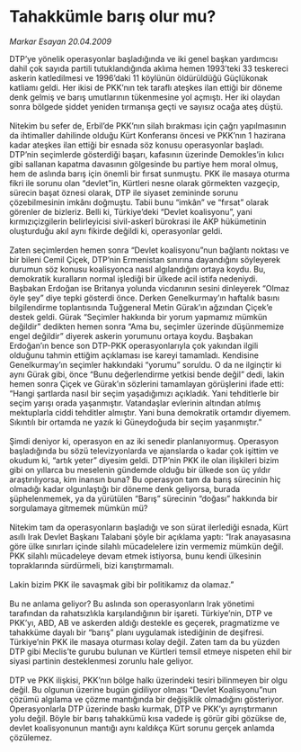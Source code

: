# Tahakkümle barış olur mu?

*Markar Esayan 20.04.2009*

<div class="taraf_structure_2col_1zq">
<div class="margen_n">



 <p>DTP’ye yönelik operasyonlar başladığında ve iki genel başkan yardımcısı dahil çok sayıda partili tutuklandığında aklıma hemen 1993’teki 33 teskereci askerin katledilmesi ve 1996’daki 11 köylünün öldürüldüğü Güçlükonak katliamı geldi. Her ikisi de PKK’nın tek taraflı ateşkes ilan ettiği bir döneme denk gelmiş ve barış umutlarının tükenmesine yol açmıştı. Her iki olaydan sonra bölgede şiddet yeniden tırmanışa geçti ve sayısız ocağa ateş düştü. <br/><br/>Nitekim bu sefer de, Erbil’de PKK’nın silah bırakması için çağrı yapılmasının da ihtimaller dahilinde olduğu Kürt Konferansı öncesi ve PKK’nın 1 hazirana kadar ateşkes ilan ettiği bir esnada söz konusu operasyonlar başladı. DTP’nin seçimlerde gösterdiği başarı, kafasının üzerinde Demokles’in kılıcı gibi sallanan kapatma davasının gölgesinde bu partiye hem moral olmuş, hem de aslında barış için önemli bir fırsat sunmuştu. PKK ile masaya oturma fikri ile sorunu olan “devlet”in, Kürtleri nesne olarak görmekten vazgeçip, sürecin başat öznesi olarak, DTP ile siyaset zemininde sorunu çözebilmesinin imkânı doğmuştu. Tabii bunu “imkân” ve “fırsat” olarak görenler de bizleriz. Belli ki, Türkiye’deki “Devlet koalisyonu”, yani kırmızıçizgilerin belirleyicisi sivil-askerî bürokrasi ile AKP hükümetinin oluşturduğu akıl aynı fikirde değildi ki, operasyonlar geldi. <br/><br/>Zaten seçimlerden hemen sonra “Devlet koalisyonu”nun bağlantı noktası ve bir bileni Cemil Çiçek, DTP’nin Ermenistan sınırına dayandığını söyleyerek durumun söz konusu koalisyonca nasıl algılandığını ortaya koydu. Bu, demokratik kuralların normal işlediği bir ülkede acil istifa nedeniydi. Başbakan Erdoğan ise Britanya yolunda vicdanının sesini dinleyerek “Olmaz öyle şey” diye tepki gösterdi önce. Derken Genelkurmay’ın haftalık basını bilgilendirme toplantısında Tuğgeneral Metin Gürak’ın ağzından Çiçek’e destek geldi. Gürak “Seçimler hakkında bir yorum yapmamız mümkün değildir” dedikten hemen sonra “Ama bu, seçimler üzerinde düşünmemize engel değildir” diyerek askerin yorumunu ortaya koydu. Başbakan Erdoğan’ın bence son DTP-PKK operasyonlarıyla çok yakından ilgili olduğunu tahmin ettiğim açıklaması ise kareyi tamamladı. Kendisine Genelkurmay’ın seçimler hakkındaki “yorumu” soruldu. O da ne ilginçtir ki aynı Gürak gibi, önce “Bunu değerlendirme yetkisi bende değil” dedi, lakin hemen sonra Çiçek ve Gürak’ın sözlerini tamamlayan görüşlerini ifade etti: “Hangi şartlarda nasıl bir seçim yaşadığımızı açıkladık. Yani tehditlerle bir seçim yarışı orada yaşanmıştır. Vatandaşlar evlerinin altından atılmış mektuplarla ciddi tehditler almıştır. Yani buna demokratik ortamdır diyemem. Sıkıntılı bir ortamda ne yazık ki Güneydoğuda bir seçim yaşanmıştır.” <br/><br/>Şimdi deniyor ki, operasyon en az iki senedir planlanıyormuş. Operasyon başladığında bu sözü televizyonlarda ve ajanslarda o kadar çok işittim ve okudum ki, “artık yeter” diyesim geldi. DTP’nin PKK ile olan ilişkileri bizim gibi on yıllarca bu meselenin gündemde olduğu bir ülkede son üç yıldır araştırılıyorsa, kim inansın buna? Bu operasyon tam da barış sürecinin hiç olmadığı kadar olgunlaştığı bir döneme denk geliyorsa, burada şüphelenmemek, ya da yürütülen “Barış” sürecinin “doğası” hakkında bir sorgulamaya gitmemek mümkün mü? <br/><br/>Nitekim tam da operasyonların başladığı ve son sürat ilerlediği esnada, Kürt asıllı Irak Devlet Başkanı Talabani şöyle bir açıklama yaptı: “Irak anayasasına göre ülke sınırları içinde silahlı mücadelelere izin vermemiz mümkün değil. PKK silahlı mücadeleye devam etmek istiyorsa, bunu kendi ülkesinin topraklarında sürdürmeli, bizi karıştırmamalı. <br/><br/>Lakin bizim PKK ile savaşmak gibi bir politikamız da olamaz.” <br/><br/>Bu ne anlama geliyor? Bu aslında son operasyonların Irak yönetimi tarafından da rahatsızlıkla karşılandığının bir işareti. Türkiye’nin, DTP ve PKK’yı, ABD, AB ve askerden aldığı destekle es geçerek, pragmatizme ve tahakküme dayalı bir “barış” planı uygulamak istediğinin de deşifresi. Türkiye’nin PKK ile masaya oturması kolay değil. Zaten tam da bu yüzden DTP gibi Meclis’te gurubu bulunan ve Kürtleri temsil etmeye nispeten ehil bir siyasi partinin desteklenmesi zorunlu hale geliyor. <br/><br/>DTP ve PKK ilişkisi, PKK’nın bölge halkı üzerindeki tesiri bilinmeyen bir olgu değil. Bu olgunun üzerine bugün gidiliyor olması “Devlet Koalisyonu”nun çözümü algılama ve çözme mantığında bir değişiklik olmadığını gösteriyor. Operasyonlarla DTP üzerinde baskı kurmak, DTP ve PKK’yı ayrıştırmanın yolu değil. Böyle bir barış tahakkümü kısa vadede iş görür gibi gözükse de, devlet koalisyonunun mantığı aynı kaldıkça Kürt sorunu gerçek anlamda çözülemez.</p>
<br/>
<br/>
<br/>



<br/>


<div id="taraf_not">
</div>

</div>


</div>
